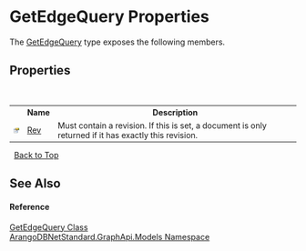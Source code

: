 # GetEdgeQuery Properties
 

The <a href="8d93c0a1-62ef-40ed-bbf2-c9a2a62a0325">GetEdgeQuery</a> type exposes the following members.


## Properties
&nbsp;<table><tr><th></th><th>Name</th><th>Description</th></tr><tr><td>![Public property](media/pubproperty.gif "Public property")</td><td><a href="570e5ba1-175b-62ec-fd27-2220b3479d91">Rev</a></td><td>
Must contain a revision. If this is set, a document is only returned if it has exactly this revision.</td></tr></table>&nbsp;
<a href="#getedgequery-properties">Back to Top</a>

## See Also


#### Reference
<a href="8d93c0a1-62ef-40ed-bbf2-c9a2a62a0325">GetEdgeQuery Class</a><br /><a href="6fb2338d-d8f7-f9c1-2056-1702fe9bf954">ArangoDBNetStandard.GraphApi.Models Namespace</a><br />